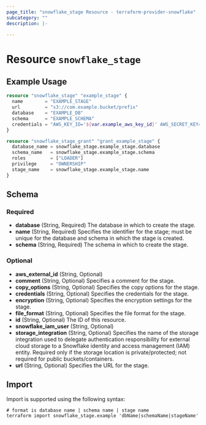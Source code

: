 ```yaml
---
page_title: "snowflake_stage Resource - terraform-provider-snowflake"
subcategory: ""
description: |-

---
```


# Resource `snowflake_stage`



## Example Usage

```terraform
resource "snowflake_stage" "example_stage" {
  name        = "EXAMPLE_STAGE"
  url         = "s3://com.example.bucket/prefix"
  database    = "EXAMPLE_DB"
  schema      = "EXAMPLE_SCHEMA"
  credentials = "AWS_KEY_ID='${var.example_aws_key_id}' AWS_SECRET_KEY='${var.example_aws_secret_key}'"
}

resource "snowflake_stage_grant" "grant_example_stage" {
  database_name = snowflake_stage.example_stage.database
  schema_name   = snowflake_stage.example_stage.schema
  roles         = ["LOADER"]
  privilege     = "OWNERSHIP"
  stage_name    = snowflake_stage.example_stage.name
}
```

## Schema

### Required

- **database** (String, Required) The database in which to create the stage.
- **name** (String, Required) Specifies the identifier for the stage; must be unique for the database and schema in which the stage is created.
- **schema** (String, Required) The schema in which to create the stage.

### Optional

- **aws_external_id** (String, Optional)
- **comment** (String, Optional) Specifies a comment for the stage.
- **copy_options** (String, Optional) Specifies the copy options for the stage.
- **credentials** (String, Optional) Specifies the credentials for the stage.
- **encryption** (String, Optional) Specifies the encryption settings for the stage.
- **file_format** (String, Optional) Specifies the file format for the stage.
- **id** (String, Optional) The ID of this resource.
- **snowflake_iam_user** (String, Optional)
- **storage_integration** (String, Optional) Specifies the name of the storage integration used to delegate authentication responsibility for external cloud storage to a Snowflake identity and access management (IAM) entity. Required only if the storage location is private/protected; not required for public buckets/containers.
- **url** (String, Optional) Specifies the URL for the stage.

## Import

Import is supported using the following syntax:

```shell
# format is database name | schema name | stage name
terraform import snowflake_stage.example 'dbName|schemaName|stageName'
```
